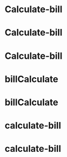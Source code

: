 # Calculate-bill
# Calculate-bill
# Calculate-bill
# billCalculate
# billCalculate
# calculate-bill
# calculate-bill
